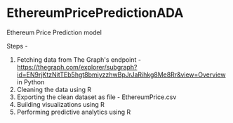 # EthereumPricePredictionADA
Ethereum Price Prediction model

Steps -
1. Fetching data from The Graph's endpoint - https://thegraph.com/explorer/subgraph?id=EN9rjKtzNitTEb5hgt8bmiyzzhwBpJrJaRihkg8Me8Rr&view=Overview in Python
2. Cleaning the data using R 
3. Exporting the clean dataset as file - EthereumPrice.csv
4. Building visualizations using R
5. Performing predictive analytics using R
